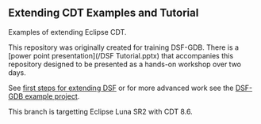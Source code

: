 Extending CDT Examples and Tutorial
-----------------------------------

Examples of extending Eclipse CDT.

This repository was originally created for training DSF-GDB. There is a [power point presentation](/DSF Tutorial.pptx) that accompanies this repository designed to be presented as a hands-on workshop over two days.

See [first steps for extending DSF](/com.kichwacoders.cdt.dsf.tutorial) or for more advanced work see the [DSF-GDB example project](/org.eclipse.cdt.examples.dsf.gdb).

This branch is targetting Eclipse Luna SR2 with CDT 8.6.



